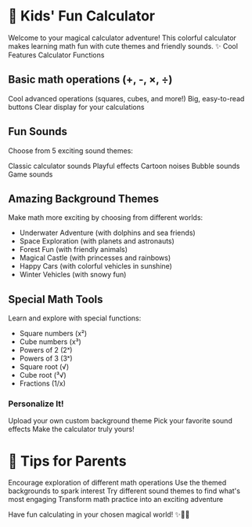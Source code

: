 # 🌟 Kids' Fun Calculator
Welcome to your magical calculator adventure! This colorful calculator makes learning math fun with cute themes and friendly sounds.
✨ Cool Features
Calculator Functions

## Basic math operations (+, -, ×, ÷)
Cool advanced operations (squares, cubes, and more!)
Big, easy-to-read buttons
Clear display for your calculations

## Fun Sounds
Choose from 5 exciting sound themes:

Classic calculator sounds
Playful effects
Cartoon noises
Bubble sounds
Game sounds

## Amazing Background Themes
Make math more exciting by choosing from different worlds:

* Underwater Adventure (with dolphins and sea friends)
* Space Exploration (with planets and astronauts)
* Forest Fun (with friendly animals)
* Magical Castle (with princesses and rainbows)
* Happy Cars (with colorful vehicles in sunshine)
* Winter Vehicles (with snowy fun)

## Special Math Tools
Learn and explore with special functions:

* Square numbers (x²)
* Cube numbers (x³)
* Powers of 2 (2ˣ)
* Powers of 3 (3ˣ)
* Square root (√)
* Cube root (³√)
* Fractions (1/x)

### Personalize It!

Upload your own custom background theme
Pick your favorite sound effects
Make the calculator truly yours!

# 👥 Tips for Parents

Encourage exploration of different math operations
Use the themed backgrounds to spark interest
Try different sound themes to find what's most engaging
Transform math practice into an exciting adventure

Have fun calculating in your chosen magical world! ✨🎨🎵
